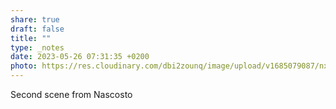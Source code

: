 ```yaml
---
share: true
draft: false
title: ""
type: _notes
date: 2023-05-26 07:31:35 +0200
photo: https://res.cloudinary.com/dbi2zounq/image/upload/v1685079087/nxzqtyev4bd2cftxm1jx.jpg
---
```


Second scene from Nascosto
